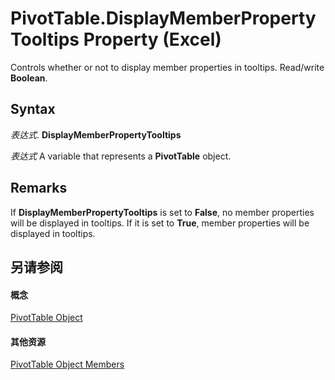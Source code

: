 
# PivotTable.DisplayMemberPropertyTooltips Property (Excel)

Controls whether or not to display member properties in tooltips. Read/write  **Boolean**.


## Syntax

 _表达式_. **DisplayMemberPropertyTooltips**

 _表达式_ A variable that represents a **PivotTable** object.


## Remarks

If  **DisplayMemberPropertyTooltips** is set to **False**, no member properties will be displayed in tooltips. If it is set to **True**, member properties will be displayed in tooltips.


## 另请参阅


#### 概念


[PivotTable Object](a9c1d4a0-78a9-f9a6-6daf-91cb63e45842.md)
#### 其他资源


[PivotTable Object Members](http://msdn.microsoft.com/library/8e8d1692-cf32-63c6-a1f6-54ddcc2a4964%28Office.15%29.aspx)